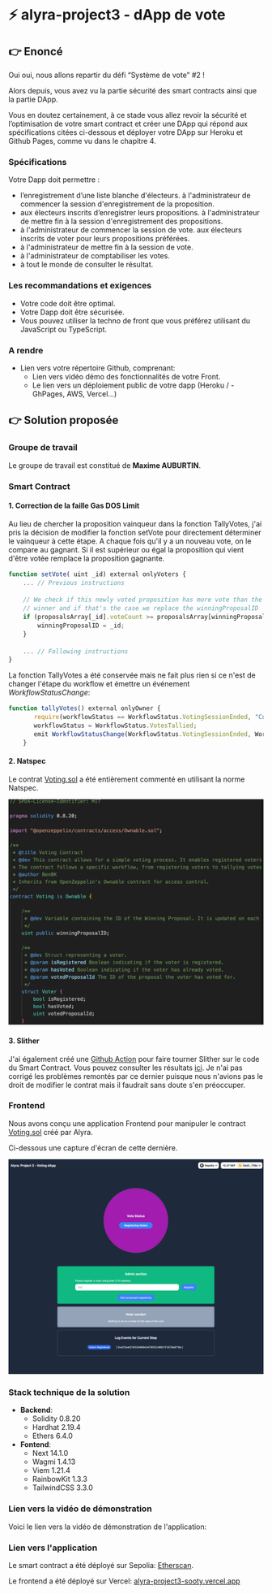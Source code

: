 # ⚡️ alyra-project3 - dApp de vote

## :point_right: Enoncé

Oui oui, nous allons repartir du défi “Système de vote” #2 !

Alors depuis, vous avez vu la partie sécurité des smart contracts ainsi que la partie DApp.

Vous en doutez certainement, à ce stade vous allez revoir la sécurité et l’optimisation de votre smart contract et créer une DApp qui répond aux spécifications citées ci-dessous et déployer votre DApp sur Heroku et Github Pages, comme vu dans le chapitre 4.

### Spécifications

Votre Dapp doit permettre :

- l’enregistrement d’une liste blanche d'électeurs.
    à l'administrateur de commencer la session d'enregistrement de la proposition.
- aux électeurs inscrits d’enregistrer leurs propositions.
    à l'administrateur de mettre fin à la session d'enregistrement des propositions.
- à l'administrateur de commencer la session de vote.
    aux électeurs inscrits de voter pour leurs propositions préférées.
- à l'administrateur de mettre fin à la session de vote.
- à l'administrateur de comptabiliser les votes.
- à tout le monde de consulter le résultat.

### Les recommandations et exigences

- Votre code doit être optimal.
- Votre Dapp doit être sécurisée.
- Vous pouvez utiliser la techno de front que vous préférez utilisant du JavaScript ou TypeScript.

### A rendre

- Lien vers votre répertoire Github, comprenant:
  - Lien vers vidéo démo des fonctionnalités de votre Front.
  - Le lien vers un déploiement public de votre dapp (Heroku / - GhPages, AWS, Vercel...)

## :point_right: Solution proposée

### Groupe de travail

Le groupe de travail est constitué de **Maxime AUBURTIN**.

### Smart Contract

#### 1. Correction de la faille Gas DOS Limit

Au lieu de chercher la proposition vainqueur dans la fonction TallyVotes, j'ai pris la décision de modifier la fonction setVote pour directement déterminer le vainqueur à cette étape. A chaque fois qu'il y a un nouveau vote, on le compare au gagnant. Si il est supérieur ou égal la proposition qui vient d'être votée remplace la proposition gagnante.

```js
function setVote( uint _id) external onlyVoters {
    ... // Previous instructions

    // We check if this newly voted proposition has more vote than the present
    // winner and if that's the case we replace the winningProposalID
    if (proposalsArray[_id].voteCount >= proposalsArray[winningProposalID].voteCount) {
        winningProposalID = _id;
    }

    ... // Following instructions
}
```

La fonction TallyVotes a été conservée mais ne fait plus rien si ce n'est de changer l'étape du workflow et émettre un événement _WorkflowStatusChange_:

```js
function tallyVotes() external onlyOwner {
       require(workflowStatus == WorkflowStatus.VotingSessionEnded, "Current status is not voting session ended");       
       workflowStatus = WorkflowStatus.VotesTallied;
       emit WorkflowStatusChange(WorkflowStatus.VotingSessionEnded, WorkflowStatus.VotesTallied);
    }
```

#### 2. Natspec

Le contrat [Voting.sol](./backend/contracts/Voting.sol) a été entièrement commenté en utilisant la norme Natspec.

![image](./frontend/resources/comments.png)

#### 3. Slither

J'ai également créé une [Github Action](./.github/workflows/slither.yml) pour faire tourner Slither sur le code du Smart Contract. Vous pouvez consulter les résultats [ici](https://github.com/manthis/alyra-project3/actions/workflows/slither.yml). Je n'ai pas corrigé les problèmes remontés par ce dernier puisque nous n'avions pas le droit de modifier le contrat mais il faudrait sans doute s'en préoccuper.

### Frontend

Nous avons conçu une application Frontend pour manipuler le contract [Voting.sol](./backend/contracts/Voting.sol) créé par Alyra.

Ci-dessous une capture d'écran de cette dernière.

![image](./frontend/resources/screenshot.png)

### Stack technique de la solution

- **Backend**:
  - Solidity 0.8.20
  - Hardhat 2.19.4
  - Ethers 6.4.0
- **Fontend**:
  - Next 14.1.0
  - Wagmi 1.4.13
  - Viem 1.21.4
  - RainbowKit 1.3.3
  - TailwindCSS 3.3.0

### Lien vers la vidéo de démonstration

Voici le lien vers la vidéo de démonstration de l'application:

### Lien vers l'application

Le smart contract a été déployé sur Sepolia: [Etherscan](https://sepolia.etherscan.io/address/0x158E058d7351a1AF59A0E5b8cCcFdF78d6c5e266).

Le frontend a été déployé sur Vercel: [alyra-project3-sooty.vercel.app](https://alyra-project3-sooty.vercel.app)
